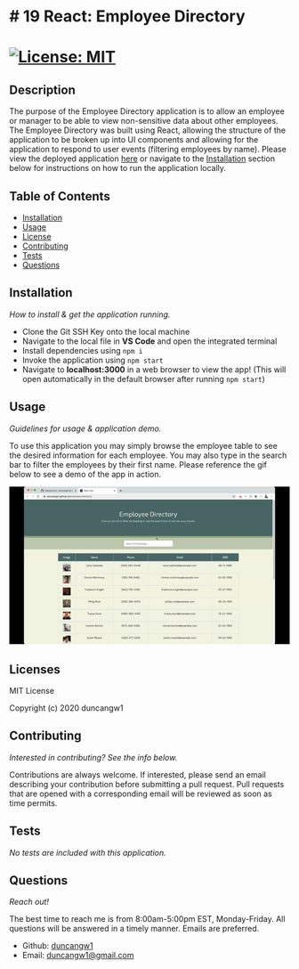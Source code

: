 # # 19 React: Employee Directory

# [![License: MIT](https://img.shields.io/badge/License-MIT-yellow.svg)](https://opensource.org/licenses/MIT)

## Description

The purpose of the Employee Directory application is to allow an employee or manager to be able to view non-sensitive data about other employees. The Employee Directory was built using React, allowing the structure of the application to be broken up into UI components and allowing for the application to respond to user events (filtering employees by name). Please view the deployed application [here](https://duncangw1.github.io/employee-directory/) or navigate to the [Installation](#installation) section below for instructions on how to run the application locally.

## Table of Contents

- [Installation](#installation)
- [Usage](#usage)
- [License](#licenses)
- [Contributing](#contributing)
- [Tests](#tests)
- [Questions](#questions)

## Installation

_How to install & get the application running._

- Clone the Git SSH Key onto the local machine
- Navigate to the local file in **VS Code** and open the integrated terminal
- Install dependencies using `npm i`
- Invoke the application using `npm start`
- Navigate to **localhost:3000** in a web browser to view the app! (This will open automatically in the default browser after running `npm start`)

## Usage

_Guidelines for usage & application demo._

To use this application you may simply browse the employee table to see the desired information for each employee. You may also type in the search bar to filter the employees by their first name. Please reference the gif below to see a demo of the app in action.

![Employee Directory Demo](public/assets/images/EmployeeDirectory.gif)

## Licenses

MIT License

Copyright (c) 2020 duncangw1

## Contributing

_Interested in contributing? See the info below._

Contributions are always welcome. If interested, please send an email describing your contribution before submitting a pull request. Pull requests that are opened with a corresponding email will be reviewed as soon as time permits.

## Tests

_No tests are included with this application._

## Questions

_Reach out!_

The best time to reach me is from 8:00am-5:00pm EST, Monday-Friday. All questions will be answered in a timely manner. Emails are preferred.

- Github: [duncangw1](https://github.com/duncangw1)
- Email: duncangw1@gmail.com
